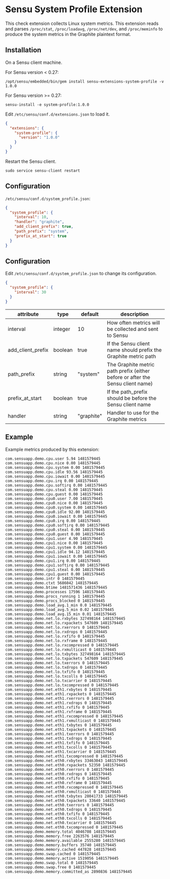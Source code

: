 # Sensu System Profile Extension

This check extension collects Linux system metrics. This extension
reads and parses `/proc/stat`, `/proc/loadavg`, `/proc/net/dev`, and
`/proc/meminfo` to produce the system metrics in the Graphite
plaintext format.

## Installation

On a Sensu client machine.

For Sensu version < 0.27:

```
/opt/sensu/embedded/bin/gem install sensu-extensions-system-profile -v 1.0.0
```

For Sensu version >= 0.27:

```
sensu-install -e system-profile:1.0.0
```

Edit `/etc/sensu/conf.d/extensions.json` to load it.

``` json
{
  "extensions": {
    "system-profile": {
      "version": "1.0.0"
    }
  }
}
```

Restart the Sensu client.

``` shell
sudo service sensu-client restart
```

## Configuration

`/etc/sensu/conf.d/system_profile.json`:

``` json
{
  "system_profile": {
    "interval": 10,
    "handler": "graphite",
    "add_client_prefix": true,
    "path_prefix": "system",
    "prefix_at_start": true
  }
}
```

## Configuration

Edit `/etc/sensu/conf.d/system_profile.json` to change its configuration.

``` json
{
  "system_profile": {
    "interval": 30
  }
}
```

|attribute|type|default|description|
|----|----|----|---|
|interval|integer|10|How often metrics will be collected and sent to Sensu|
|add_client_prefix|boolean|true|If the Sensu client name should prefix the Graphite metric path|
|path_prefix|string|"system"|The Graphite metric path prefix (either before or after the Sensu client name)|
|prefix_at_start|boolean|true|If the path_prefix should be before the Sensu client name|
|handler|string|"graphite"|Handler to use for the Graphite metrics|

## Example

Example metrics produced by this extension:

```
com.sensuapp.demo.cpu.user 5.94 1481579445
com.sensuapp.demo.cpu.nice 0.00 1481579445
com.sensuapp.demo.cpu.system 0.00 1481579445
com.sensuapp.demo.cpu.idle 93.56 1481579445
com.sensuapp.demo.cpu.iowait 0.00 1481579445
com.sensuapp.demo.cpu.irq 0.00 1481579445
com.sensuapp.demo.cpu.softirq 0.00 1481579445
com.sensuapp.demo.cpu.steal 0.00 1481579445
com.sensuapp.demo.cpu.guest 0.00 1481579445
com.sensuapp.demo.cpu0.user 7.00 1481579445
com.sensuapp.demo.cpu0.nice 0.00 1481579445
com.sensuapp.demo.cpu0.system 0.00 1481579445
com.sensuapp.demo.cpu0.idle 92.00 1481579445
com.sensuapp.demo.cpu0.iowait 0.00 1481579445
com.sensuapp.demo.cpu0.irq 0.00 1481579445
com.sensuapp.demo.cpu0.softirq 0.00 1481579445
com.sensuapp.demo.cpu0.steal 0.00 1481579445
com.sensuapp.demo.cpu0.guest 0.00 1481579445
com.sensuapp.demo.cpu1.user 4.90 1481579445
com.sensuapp.demo.cpu1.nice 0.00 1481579445
com.sensuapp.demo.cpu1.system 0.00 1481579445
com.sensuapp.demo.cpu1.idle 94.12 1481579445
com.sensuapp.demo.cpu1.iowait 0.00 1481579445
com.sensuapp.demo.cpu1.irq 0.00 1481579445
com.sensuapp.demo.cpu1.softirq 0.00 1481579445
com.sensuapp.demo.cpu1.steal 0.00 1481579445
com.sensuapp.demo.cpu1.guest 0.00 1481579445
com.sensuapp.demo.intr 0 1481579445
com.sensuapp.demo.ctxt 5686042 1481579445
com.sensuapp.demo.btime 1481571436 1481579445
com.sensuapp.demo.processes 17596 1481579445
com.sensuapp.demo.procs_running 1 1481579445
com.sensuapp.demo.procs_blocked 0 1481579445
com.sensuapp.demo.load_avg.1_min 0.0 1481579445
com.sensuapp.demo.load_avg.5_min 0.02 1481579445
com.sensuapp.demo.load_avg.15_min 0.01 1481579445
com.sensuapp.demo.net.lo.rxbytes 327498164 1481579445
com.sensuapp.demo.net.lo.rxpackets 547609 1481579445
com.sensuapp.demo.net.lo.rxerrors 0 1481579445
com.sensuapp.demo.net.lo.rxdrops 0 1481579445
com.sensuapp.demo.net.lo.rxfifo 0 1481579445
com.sensuapp.demo.net.lo.rxframe 0 1481579445
com.sensuapp.demo.net.lo.rxcompressed 0 1481579445
com.sensuapp.demo.net.lo.rxmulticast 0 1481579445
com.sensuapp.demo.net.lo.txbytes 327498164 1481579445
com.sensuapp.demo.net.lo.txpackets 547609 1481579445
com.sensuapp.demo.net.lo.txerrors 0 1481579445
com.sensuapp.demo.net.lo.txdrops 0 1481579445
com.sensuapp.demo.net.lo.txfifo 0 1481579445
com.sensuapp.demo.net.lo.txcolls 0 1481579445
com.sensuapp.demo.net.lo.txcarrier 0 1481579445
com.sensuapp.demo.net.lo.txcompressed 0 1481579445
com.sensuapp.demo.net.eth1.rxbytes 0 1481579445
com.sensuapp.demo.net.eth1.rxpackets 0 1481579445
com.sensuapp.demo.net.eth1.rxerrors 0 1481579445
com.sensuapp.demo.net.eth1.rxdrops 0 1481579445
com.sensuapp.demo.net.eth1.rxfifo 0 1481579445
com.sensuapp.demo.net.eth1.rxframe 0 1481579445
com.sensuapp.demo.net.eth1.rxcompressed 0 1481579445
com.sensuapp.demo.net.eth1.rxmulticast 0 1481579445
com.sensuapp.demo.net.eth1.txbytes 0 1481579445
com.sensuapp.demo.net.eth1.txpackets 0 1481579445
com.sensuapp.demo.net.eth1.txerrors 0 1481579445
com.sensuapp.demo.net.eth1.txdrops 0 1481579445
com.sensuapp.demo.net.eth1.txfifo 0 1481579445
com.sensuapp.demo.net.eth1.txcolls 0 1481579445
com.sensuapp.demo.net.eth1.txcarrier 0 1481579445
com.sensuapp.demo.net.eth1.txcompressed 0 1481579445
com.sensuapp.demo.net.eth0.rxbytes 33463043 1481579445
com.sensuapp.demo.net.eth0.rxpackets 52350 1481579445
com.sensuapp.demo.net.eth0.rxerrors 0 1481579445
com.sensuapp.demo.net.eth0.rxdrops 0 1481579445
com.sensuapp.demo.net.eth0.rxfifo 0 1481579445
com.sensuapp.demo.net.eth0.rxframe 0 1481579445
com.sensuapp.demo.net.eth0.rxcompressed 0 1481579445
com.sensuapp.demo.net.eth0.rxmulticast 0 1481579445
com.sensuapp.demo.net.eth0.txbytes 28041733 1481579445
com.sensuapp.demo.net.eth0.txpackets 33640 1481579445
com.sensuapp.demo.net.eth0.txerrors 0 1481579445
com.sensuapp.demo.net.eth0.txdrops 0 1481579445
com.sensuapp.demo.net.eth0.txfifo 0 1481579445
com.sensuapp.demo.net.eth0.txcolls 0 1481579445
com.sensuapp.demo.net.eth0.txcarrier 0 1481579445
com.sensuapp.demo.net.eth0.txcompressed 0 1481579445
com.sensuapp.demo.memory.total 4046708 1481579445
com.sensuapp.demo.memory.free 2263576 1481579445
com.sensuapp.demo.memory.available 2555280 1481579445
com.sensuapp.demo.memory.buffers 35740 1481579445
com.sensuapp.demo.memory.cached 447828 1481579445
com.sensuapp.demo.swap.cached 0 1481579445
com.sensuapp.demo.memory.active 1519056 1481579445
com.sensuapp.demo.swap.total 0 1481579445
com.sensuapp.demo.swap.free 0 1481579445
com.sensuapp.demo.memory.committed_as 2890836 1481579445
```
